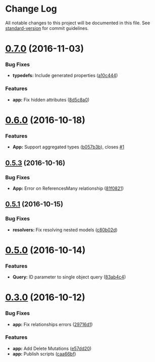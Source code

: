 # Change Log

All notable changes to this project will be documented in this file. See [standard-version](https://github.com/conventional-changelog/standard-version) for commit guidelines.

<a name="0.7.0"></a>
# [0.7.0](https://github.com/tallyb/loopback-graphql/compare/v0.6.0...v0.7.0) (2016-11-03)


### Bug Fixes

* **typedefs:** Include generated properties ([a10c444](https://github.com/tallyb/loopback-graphql/commit/a10c444))


### Features

* **app:** Fix hidden attributes ([8d5c8a0](https://github.com/tallyb/loopback-graphql/commit/8d5c8a0))



<a name="0.6.0"></a>
# [0.6.0](https://github.com/tallyb/loopback-graphql/compare/v0.5.3...v0.6.0) (2016-10-18)


### Features

* **App:** Support aggregated types ([b057b3b](https://github.com/tallyb/loopback-graphql/commit/b057b3b)), closes [#1](https://github.com/tallyb/loopback-graphql/issues/1)



<a name="0.5.3"></a>
## [0.5.3](https://github.com/tallyb/loopback-graphql/compare/v0.5.2...v0.5.3) (2016-10-16)


### Bug Fixes

* **App:** Error on ReferencesMany relationship ([81f0821](https://github.com/tallyb/loopback-graphql/commit/81f0821))



<a name="0.5.1"></a>
## [0.5.1](https://github.com/tallyb/loopback-graphql/compare/v0.5.0...0.5.1) (2016-10-15)


### Bug Fixes

* **resolvers:** Fix resolving nested models ([c80b02d](https://github.com/tallyb/loopback-graphql/commit/c80b02d))



<a name="0.5.0"></a>
# [0.5.0](https://github.com/tallyb/loopback-graphql/compare/v0.3.0...v0.5.0) (2016-10-14)


### Features

* **Query:** ID parameter to single object query ([83ab4c4](https://github.com/tallyb/loopback-graphql/commit/83ab4c4))



<a name="0.3.0"></a>
# [0.3.0](https://github.com/tallyb/loopback-graphql/compare/v0.2.1...v0.3.0) (2016-10-12)


### Bug Fixes

* **app:** Fix relationships errors ([29716d1](https://github.com/tallyb/loopback-graphql/commit/29716d1))


### Features

* **app:** Add Delete Mutations ([e57dd20](https://github.com/tallyb/loopback-graphql/commit/e57dd20))
* **app:** Publish scripts ([caa66bf](https://github.com/tallyb/loopback-graphql/commit/caa66bf))

